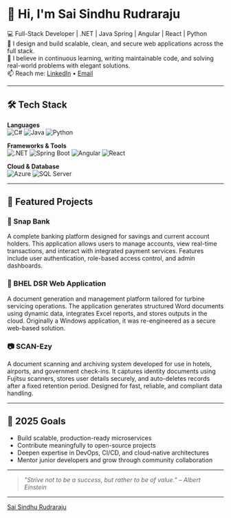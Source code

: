# 👋 Hi, I'm Sai Sindhu Rudraraju

💻 Full-Stack Developer | .NET | Java Spring | Angular | React | Python  
🚀 I design and build scalable, clean, and secure web applications across the full stack.  
🌱 I believe in continuous learning, writing maintainable code, and solving real-world problems with elegant solutions.  
📫 Reach me: [LinkedIn](https://www.linkedin.com/in/sai-sindhu-rudraraju) • [Email](mailto:saisindhu2311@gmail.com)

---

## 🛠️ Tech Stack

**Languages**  
![C#](https://img.shields.io/badge/C%23-239120?style=for-the-badge&logo=c-sharp&logoColor=white)
![Java](https://img.shields.io/badge/Java-ED8B00?style=for-the-badge&logo=java&logoColor=white)
![Python](https://img.shields.io/badge/Python-3776AB?style=for-the-badge&logo=python&logoColor=white)

**Frameworks & Tools**  
![.NET](https://img.shields.io/badge/.NET-512BD4?style=for-the-badge&logo=dotnet&logoColor=white)
![Spring Boot](https://img.shields.io/badge/Spring_Boot-6DB33F?style=for-the-badge&logo=spring-boot&logoColor=white)
![Angular](https://img.shields.io/badge/Angular-DD0031?style=for-the-badge&logo=angular&logoColor=white)
![React](https://img.shields.io/badge/React-20232A?style=for-the-badge&logo=react&logoColor=61DAFB)

**Cloud & Database**  
![Azure](https://img.shields.io/badge/Azure-0078D4?style=for-the-badge&logo=microsoft-azure&logoColor=white)
![SQL Server](https://img.shields.io/badge/SQL_Server-CC2927?style=for-the-badge&logo=microsoft-sql-server&logoColor=white)

---

## 🧩 Featured Projects

### 🔐 Snap Bank  
A complete banking platform designed for savings and current account holders. This application allows users to manage accounts, view real-time transactions, and interact with integrated payment services. Features include user authentication, role-based access control, and admin dashboards.

### 📄 BHEL DSR Web Application  
A document generation and management platform tailored for turbine servicing operations. The application generates structured Word documents using dynamic data, integrates Excel reports, and stores outputs in the cloud. Originally a Windows application, it was re-engineered as a secure web-based solution.

### 📷 SCAN-Ezy  
A document scanning and archiving system developed for use in hotels, airports, and government check-ins. It captures identity documents using Fujitsu scanners, stores user details securely, and auto-deletes records after a fixed retention period. Designed for fast, reliable, and compliant data handling.

---

## 🎯 2025 Goals
- Build scalable, production-ready microservices  
- Contribute meaningfully to open-source projects  
- Deepen expertise in DevOps, CI/CD, and cloud-native architectures  
- Mentor junior developers and grow through community collaboration  

---

> _"Strive not to be a success, but rather to be of value." – Albert Einstein_

---

<script src="https://platform.linkedin.com/badges/js/profile.js" async defer type="text/javascript"></script>
<div class="badge-base LI-profile-badge" data-locale="en_US" data-size="medium" data-theme="dark" data-type="VERTICAL" data-vanity="sai-sindhu-rudraraju" data-version="v1"><a class="badge-base__link LI-simple-link" href="https://www.linkedin.com/in/sai-sindhu-rudraraju?trk=profile-badge">Sai Sindhu Rudraraju</a></div>
